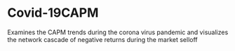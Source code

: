 # Covid-19CAPM
Examines the CAPM trends during the corona virus pandemic and visualizes the network cascade of negative returns during the market selloff

